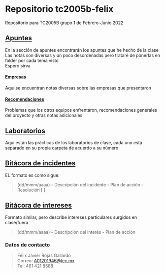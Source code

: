 # Repositorio tc2005b-felix
Repositorio para TC2005B grupo 1 de Febrero-Junio 2022 

## [Apuntes](/Apuntes) 
En la sección de apuntes encontrarán los apuntes que he hecho de la clase</br>
Las notas son diversas y un poco desordenadas pero trataré de ponerlas en folder por cada tema visto</br>
Espero sirva
#### [Empresas](/Apuntes/Empresas)
Aquí se encuentran notas diversas sobre las empresas que presentaron
#### [Recomendaciones](/Apuntes/Recomendaciones)
Problemas que los otros equipos enfrentaron, recomendaciones generales del proyecto y otras notas adicionales.
## [Laboratorios](/Laboratorios)
Aquí están las prácticas de los laboratorios de clase, cada uno está separado en su propia carpeta de acuerdo a su número

## [Bitácora de incidentes](incidentes.md) 
EL formato es como sigue:
>(dd/mmm/aaaa) - Descripción del incidente - Plan de acción - Resolución [  ]

## [Bitácora de intereses](itereses.md)
Formato similar, pero describe intereses particulares surgidos en clase/fuera
>(dd/mmm/aaaa) - Descripción del interés - Plan de acción

### Datos de contacto
>Félix Javier Rojas Gallardo </br>
>Correo: A01201946@tec.mx </br>
>Tel: 461 421 8588 </br>

